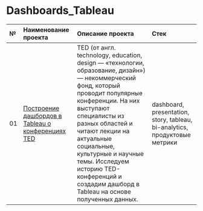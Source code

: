 # Dashboards_Tableau

| №  | Наименование проекта  | Описание проекта | Стек |
|:-- |:----------------------|:--------------|:-------------|
| 01 |[Построение дашбордов в Tableau о конференциях TED](https://github.com/nikita-data/Dashboards_Tableau/blob/main/TED%20dashboard%20tableau/TED%20dashboard.ipynb)|TED (от англ. technology, education, design — «технологии, образование, дизайн») — некоммерческий фонд, который проводит популярные конференции. На них выступают специалисты из разных областей и читают лекции на актуальные социальные, культурные и научные темы. Исследуем историю TED-конференций и создадим дашборд в Tableau на основе полученных данных.|dashboard, presentation, story, tableau, bi-analytics, продуктовые метрики |
